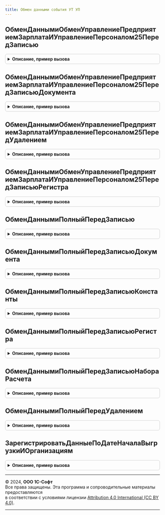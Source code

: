 ```yaml
---
title: Обмен данными события УТ УП
---
```



## ОбменДаннымиОбменУправлениеПредприятиемЗарплатаИУправлениеПерсоналом25ПередЗаписью
<details style="margin: 1em 0; padding: 0.5em; border: 1px solid #ccc; border-radius: 6px;">

<summary style="font-weight: bold; cursor: pointer;">Описание, пример вызова</summary>

```bsl

// Процедура-обработчик события "ПередЗаписью" ссылочных типов данных (кроме документов) для механизма регистрации объектов на узлах.
//
// Параметры:
//  Источник       - СправочникОбъект
//                 - ПланВидовХарактеристикОбъект - источник события, кроме типа ДокументОбъект
//  Отказ          - Булево - флаг отказа от выполнения обработчика.
//
Процедура ОбменДаннымиОбменУправлениеПредприятиемЗарплатаИУправлениеПерсоналом25ПередЗаписью(Источник, Отказ) Экспорт
```

Пример вызова
```bsl
ОбменДаннымиСобытияУТУП.ОбменДаннымиОбменУправлениеПредприятиемЗарплатаИУправлениеПерсоналом25ПередЗаписью(Источник, Отказ) 
```
</details>

## ОбменДаннымиОбменУправлениеПредприятиемЗарплатаИУправлениеПерсоналом25ПередЗаписьюДокумента
<details style="margin: 1em 0; padding: 0.5em; border: 1px solid #ccc; border-radius: 6px;">

<summary style="font-weight: bold; cursor: pointer;">Описание, пример вызова</summary>

```bsl

// Процедура-обработчик события "ПередЗаписью" документов для механизма регистрации объектов на узлах.
//
// Параметры:
//  Источник        - ДокументОбъект - источник события.
//  Отказ           - Булево - флаг отказа от выполнения обработчика.
//  РежимЗаписи     - РежимЗаписиДокумента - см. в синтаксис-помощнике РежимЗаписиДокумента.
//  РежимПроведения - РежимПроведенияДокумента - см. в синтаксис-помощнике РежимПроведенияДокумента.
//
Процедура ОбменДаннымиОбменУправлениеПредприятиемЗарплатаИУправлениеПерсоналом25ПередЗаписьюДокумента(Источник, Отказ, РежимЗаписи, РежимПроведения) Экспорт
```

Пример вызова
```bsl
ОбменДаннымиСобытияУТУП.ОбменДаннымиОбменУправлениеПредприятиемЗарплатаИУправлениеПерсоналом25ПередЗаписьюДокумента(Источник, Отказ, РежимЗаписи, РежимПроведения) 
```
</details>

## ОбменДаннымиОбменУправлениеПредприятиемЗарплатаИУправлениеПерсоналом25ПередУдалением
<details style="margin: 1em 0; padding: 0.5em; border: 1px solid #ccc; border-radius: 6px;">

<summary style="font-weight: bold; cursor: pointer;">Описание, пример вызова</summary>

```bsl

// Процедура-обработчик события "ПередУдалением" ссылочных типов данных для механизма регистрации объектов на узлах.
//
// Параметры:
//  Источник       - СправочникОбъект
//                 - ДокументОбъект
//                 - ПланВидовХарактеристикОбъект - источник события
//  Отказ          - Булево - флаг отказа от выполнения обработчика.
//
Процедура ОбменДаннымиОбменУправлениеПредприятиемЗарплатаИУправлениеПерсоналом25ПередУдалением(Источник, Отказ) Экспорт
```

Пример вызова
```bsl
ОбменДаннымиСобытияУТУП.ОбменДаннымиОбменУправлениеПредприятиемЗарплатаИУправлениеПерсоналом25ПередУдалением(Источник, Отказ) 
```
</details>

## ОбменДаннымиОбменУправлениеПредприятиемЗарплатаИУправлениеПерсоналом25ПередЗаписьюРегистра
<details style="margin: 1em 0; padding: 0.5em; border: 1px solid #ccc; border-radius: 6px;">

<summary style="font-weight: bold; cursor: pointer;">Описание, пример вызова</summary>

```bsl

// Процедура-обработчик события "ПередЗаписью" регистров для механизма регистрации объектов на узлах.
//
// Параметры:
//  Источник       - РегистрСведенийНаборЗаписей - источник события
//  Отказ          - Булево - флаг отказа от выполнения обработчика
//  Замещение      - Булево - признак замещения существующего набора записей.
//
Процедура ОбменДаннымиОбменУправлениеПредприятиемЗарплатаИУправлениеПерсоналом25ПередЗаписьюРегистра(Источник, Отказ, Замещение) Экспорт
```

Пример вызова
```bsl
ОбменДаннымиСобытияУТУП.ОбменДаннымиОбменУправлениеПредприятиемЗарплатаИУправлениеПерсоналом25ПередЗаписьюРегистра(Источник, Отказ, Замещение) 
```
</details>

## ОбменДаннымиПолныйПередЗаписью
<details style="margin: 1em 0; padding: 0.5em; border: 1px solid #ccc; border-radius: 6px;">

<summary style="font-weight: bold; cursor: pointer;">Описание, пример вызова</summary>

```bsl

// Процедура-обработчик события "ПередЗаписью" ссылочных типов данных (кроме документов) для механизма регистрации объектов на узлах.
//
// Параметры:
//  ИмяПланаОбмена - Строка - имя плана обмена, для которого выполняется механизм регистрации
//  Источник       - СправочникОбъект
//                 - БизнесПроцессОбъект
//                 - ЗадачаОбъект
//                 - ПланСчетовОбъект
//                 - ПланВидовХарактеристикОбъект
//                 - ПланВидовРасчетаОбъект - источник события, кроме типа ДокументОбъект
//  Отказ          - Булево - флаг отказа от выполнения обработчика.
//
Процедура ОбменДаннымиПолныйПередЗаписью(Источник, Отказ) Экспорт
```

Пример вызова
```bsl
ОбменДаннымиСобытияУТУП.ОбменДаннымиПолныйПередЗаписью(Источник, Отказ) 
```
</details>

## ОбменДаннымиПолныйПередЗаписьюДокумента
<details style="margin: 1em 0; padding: 0.5em; border: 1px solid #ccc; border-radius: 6px;">

<summary style="font-weight: bold; cursor: pointer;">Описание, пример вызова</summary>

```bsl

// Процедура-обработчик события "ПередЗаписью" документов для механизма регистрации объектов на узлах.
//
// Параметры:
//  Источник       - ДокументОбъект - источник события
//  Отказ          - Булево - флаг отказа от выполнения обработчика.
//  РежимЗаписи    - РежимЗаписиДокумента
//  РежимПроведения - РежимПроведенияДокумента
//
Процедура ОбменДаннымиПолныйПередЗаписьюДокумента(Источник, Отказ, РежимЗаписи, РежимПроведения) Экспорт
```

Пример вызова
```bsl
ОбменДаннымиСобытияУТУП.ОбменДаннымиПолныйПередЗаписьюДокумента(Источник, Отказ, РежимЗаписи, РежимПроведения) 
```
</details>

## ОбменДаннымиПолныйПередЗаписьюКонстанты
<details style="margin: 1em 0; padding: 0.5em; border: 1px solid #ccc; border-radius: 6px;">

<summary style="font-weight: bold; cursor: pointer;">Описание, пример вызова</summary>

```bsl

// Процедура-обработчик события "ПередЗаписью" константы для механизма регистрации объектов на узлах.
//
// Параметры:
//  ИмяПланаОбмена - Строка - имя плана обмена, для которого выполняется механизм регистрации
//  Источник       - КонстантаМенеджерЗначения - источник события
//  Отказ          - Булево - флаг отказа от выполнения обработчика.
//
Процедура ОбменДаннымиПолныйПередЗаписьюКонстанты(Источник, Отказ) Экспорт
```

Пример вызова
```bsl
ОбменДаннымиСобытияУТУП.ОбменДаннымиПолныйПередЗаписьюКонстанты(Источник, Отказ) 
```
</details>

## ОбменДаннымиПолныйПередЗаписьюРегистра
<details style="margin: 1em 0; padding: 0.5em; border: 1px solid #ccc; border-radius: 6px;">

<summary style="font-weight: bold; cursor: pointer;">Описание, пример вызова</summary>

```bsl

// Процедура-обработчик события "ПередЗаписью" регистров для механизма регистрации объектов на узлах.
//
// Параметры:
//  Источник       - РегистрСведенийНаборЗаписей
//                 - РегистрНакопленияНаборЗаписей
//                 - РегистрБухгалтерииНаборЗаписей- НаборЗаписейРегистра - источник события
//  Отказ          - Булево - флаг отказа от выполнения обработчика
//  Замещение      - Булево - признак замещения существующего набора записей.
//
Процедура ОбменДаннымиПолныйПередЗаписьюРегистра(Источник, Отказ, Замещение) Экспорт
```

Пример вызова
```bsl
ОбменДаннымиСобытияУТУП.ОбменДаннымиПолныйПередЗаписьюРегистра(Источник, Отказ, Замещение) 
```
</details>

## ОбменДаннымиПолныйПередЗаписьюНабораРасчета
<details style="margin: 1em 0; padding: 0.5em; border: 1px solid #ccc; border-radius: 6px;">

<summary style="font-weight: bold; cursor: pointer;">Описание, пример вызова</summary>

```bsl

// Процедура-обработчик события "ПередЗаписью" регистров расчета для механизма регистрации объектов на узлах.
//
// Параметры:
//		Источник	- РегистрРасчетаНаборЗаписей - источник события.
//		Отказ		- Булево - флаг отказа от выполнения обработчика.
//		Замещение	- Булево - признак замещения существующего набора записей.
//		ТолькоЗапись - Булево
//		ЗаписьФактическогоПериодаДействия - Булево
//		ЗаписьПерерасчетов - Булево
//
Процедура ОбменДаннымиПолныйПередЗаписьюНабораРасчета(Источник, Отказ, Замещение, ТолькоЗапись, ЗаписьФактическогоПериодаДействия, ЗаписьПерерасчетов) Экспорт
```

Пример вызова
```bsl
ОбменДаннымиСобытияУТУП.ОбменДаннымиПолныйПередЗаписьюНабораРасчета(Источник, Отказ, Замещение, ТолькоЗапись, ЗаписьФактическогоПериодаДействия, ЗаписьПерерасчетов) 
```
</details>

## ОбменДаннымиПолныйПередУдалением
<details style="margin: 1em 0; padding: 0.5em; border: 1px solid #ccc; border-radius: 6px;">

<summary style="font-weight: bold; cursor: pointer;">Описание, пример вызова</summary>

```bsl

// Процедура-обработчик события "ПередУдалением" ссылочных типов данных для механизма регистрации объектов на узлах.
//
// Параметры:
//  Источник     - СправочникОбъект
//               - ДокументОбъект
//               - БизнесПроцессОбъект
//               - ЗадачаОбъект
//               - ПланСчетовОбъект
//               - ПланВидовХарактеристикОбъект
//               - ПланВидовРасчетаОбъект - источник события
//  Отказ        - Булево - флаг отказа от выполнения обработчика.
//
Процедура ОбменДаннымиПолныйПередУдалением(Источник, Отказ) Экспорт
```

Пример вызова
```bsl
ОбменДаннымиСобытияУТУП.ОбменДаннымиПолныйПередУдалением(Источник, Отказ) 
```
</details>

## ЗарегистрироватьДанныеПоДатеНачалаВыгрузкиИОрганизациям
<details style="margin: 1em 0; padding: 0.5em; border: 1px solid #ccc; border-radius: 6px;">

<summary style="font-weight: bold; cursor: pointer;">Описание, пример вызова</summary>

```bsl

// Выполняет регистрацию изменений для начальной выгрузки данных с учетом даты начала выгрузки и списка организаций.
// Процедура является универсальной и может быть использована для регистрации изменений данных по дате начала выгрузки
// и списку организаций для объектных типов данных и наборов записей регистров.
// Если список организаций не задан (Организации = Неопределено), то изменения регистрируются только по дате начала выгрузки.
// Регистрации подлежат данные для всех объектов метаданных, включенных в состав плана обмена.
// Если для объекта метаданных в составе плана обмена установлен признак авторегистрации
// или если признак авторегистрации не установлен и правила регистрации не заданы,
// то регистрация изменений будет выполнена безусловно для всех данных этого типа.
// Если для объекта метаданных заданы правила регистрации, то регистрация изменений будет выполнена
// с учетом даты начала выгрузки и списка организаций.
// Для документов поддерживается регистрация изменений по дате начала выгрузки и по списку организаций.
// Для бизнес-процессов и для задач поддерживается регистрация изменений по дате начала выгрузки.
// Для наборов записей регистров поддерживается регистрация изменений по дате начала выгрузки и по списку организаций.
// Данная процедура может служить прототипом для разработки собственных процедур регистрации изменений
// для начальной выгрузки данных.
//
// Параметры:
//  Получатель         - ПланОбменаСсылка - Узел плана обмена, для которого требуется выполнить регистрацию изменений данных.
//  ДатаНачалаВыгрузки - Дата - Дата, относительно которой необходимо выполнить регистрацию изменений данных для выгрузки.
//                       Изменения будут зарегистрированы для данных, которые на оси времени располагаются после этой даты.
//  Организации        - Массив из СправочникСсылка.Организации - Список организаций, для которых необходимо выполнить регистрацию изменений данных.
//                       Если параметр не задан, то организации не будут учитываться при регистрации изменений.
//  Данные             - Массив из ОбъектМетаданных
//
Процедура ЗарегистрироватьДанныеПоДатеНачалаВыгрузкиИОрганизациям(Знач Получатель, ДатаНачалаВыгрузки, Организации = Неопределено, Данные = Неопределено) Экспорт
```

Пример вызова
```bsl
ОбменДаннымиСобытияУТУП.ЗарегистрироватьДанныеПоДатеНачалаВыгрузкиИОрганизациям(Получатель, ДатаНачалаВыгрузки, Организации, Данные);
```
</details>

---

© 2024, **ООО 1С-Софт**  
Все права защищены. Эта программа и сопроводительные материалы предоставляются  
в соответствии с условиями лицензии [Attribution 4.0 International (CC BY 4.0)](https://creativecommons.org/licenses/by/4.0/legalcode).

---
